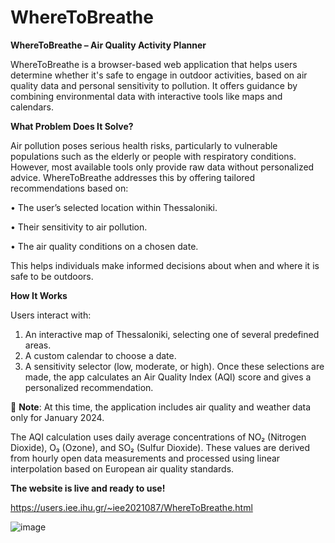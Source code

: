 # WhereToBreathe
**WhereToBreathe – Air Quality Activity Planner**

WhereToBreathe is a browser-based web application that helps users determine whether it's safe to engage in outdoor activities, based on air quality data and personal sensitivity to pollution. It offers guidance by combining environmental data with interactive tools like maps and calendars.


**What Problem Does It Solve?**

Air pollution poses serious health risks, particularly to vulnerable populations such as the elderly or people with respiratory conditions. However, most available tools only provide raw data without personalized advice. WhereToBreathe addresses this by offering tailored recommendations based on:

  • The user’s selected location within Thessaloniki.
  
  • Their sensitivity to air pollution.
  
  • The air quality conditions on a chosen date.
  
This helps individuals make informed decisions about when and where it is safe to be outdoors.


**How It Works**

Users interact with:
  1. An interactive map of Thessaloniki, selecting one of several predefined areas.
  2. A custom calendar to choose a date.
  3. A sensitivity selector (low, moderate, or high).
Once these selections are made, the app calculates an Air Quality Index (AQI) score and gives a personalized recommendation.



📌 **Note**: At this time, the application includes air quality and weather data only for January 2024.

The AQI calculation uses daily average concentrations of NO₂ (Nitrogen Dioxide), O₃ (Ozone), and SO₂ (Sulfur Dioxide). These values are derived from hourly open data measurements and processed using linear interpolation based on European air quality standards.

**The website is live and ready to use!**

https://users.iee.ihu.gr/~iee2021087/WhereToBreathe.html

![image](https://github.com/user-attachments/assets/62b0b1e3-0a85-424a-8da8-03dfd574ee08)

